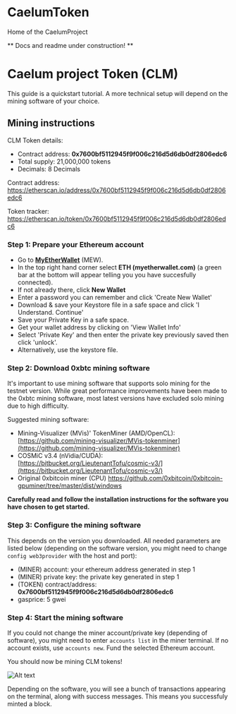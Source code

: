 # CaelumToken
Home of the CaelumProject

** Docs and readme under construction! **

# Caelum project Token (CLM)

This guide is a quickstart tutorial. A more technical setup will depend on the mining software of your choice.

Mining instructions
---

CLM Token details:

- Contract address:   **0x7600bf5112945f9f006c216d5d6db0df2806edc6**
- Total supply:       21,000,000 tokens
- Decimals:           8 Decimals

Contract address:  https://etherscan.io/address/0x7600bf5112945f9f006c216d5d6db0df2806edc6

Token tracker:     https://etherscan.io/token/0x7600bf5112945f9f006c216d5d6db0df2806edc6

### Step 1: Prepare your Ethereum account ###
- Go to [**MyEtherWallet**](https://www.myetherwallet.com) (MEW).
- In the top right hand corner select **ETH (myetherwallet.com)** (a green bar at the bottom will appear telling you you have succesfully connected).
- If not already there, click **New Wallet**
- Enter a password you can remember and click 'Create New Wallet'
- Download & save your Keystore file in a safe space and click 'I Understand. Continue'
- Save your Private Key in a safe space.
- Get your wallet address by clicking on 'View Wallet Info'
- Select 'Private Key' and then enter the private key previously saved then click 'unlock'.
- Alternatively, use the keystore file.

### Step 2: Download 0xbtc mining software
It's important to use mining software that supports solo mining for the testnet version. While great performance improvements have been made to the 0xbtc mining software, most latest versions have excluded solo mining due to high difficulty.

Suggested mining software:

 - Mining-Visualizer (MVis)' TokenMiner (AMD/OpenCL): [https://github.com/mining-visualizer/MVis-tokenminer](https://github.com/mining-visualizer/MVis-tokenminer)
 - COSMiC v3.4 (nVidia/CUDA): [https://bitbucket.org/LieutenantTofu/cosmic-v3/](https://bitbucket.org/LieutenantTofu/cosmic-v3/)
- Original 0xbitcoin miner (CPU) https://github.com/0xbitcoin/0xbitcoin-gpuminer/tree/master/dist/windows

**Carefully read and follow the installation instructions for the  software you have chosen to get started.**

### Step 3: Configure the mining software

This depends on the version you downloaded. All needed parameters are listed below (depending on the software version, you might need to change `config web3provider` with the host and port):

- (MINER) account: your ethereum address generated in step 1
- (MINER) private key: the private key generated in step 1
- (TOKEN) contract/address: **0x7600bf5112945f9f006c216d5d6db0df2806edc6**
- gasprice: 5 gwei

### Step 4: Start the mining software

If you could not change the miner account/private key (depending of software), you might need to enter `accounts list` in the miner terminal. If no account exists, use `accounts new`. Fund the selected Ethereum account.

You should now be mining CLM tokens!

![Alt text](https://monosnap.com/image/cwV7mFtb5Wf167TuUDdnsK8RH9uyuQ.png)

Depending on the software, you will see a bunch of transactions appearing on the terminal, along with success messages. This means you successfuly minted a block.
